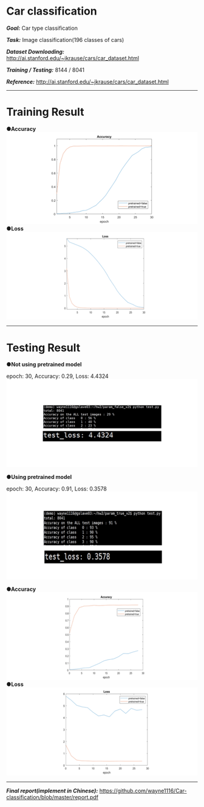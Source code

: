 # Car classification
***Goal:*** Car type classification

***Task:*** Image classification(196 classes of cars)

***Dataset Downloading:*** http://ai.stanford.edu/~jkrause/cars/car_dataset.html

***Training / Testing:*** 8144 / 8041

***Reference:*** http://ai.stanford.edu/~jkrause/cars/car_dataset.html

---

# Training Result

**●Accuracy**
![image](https://github.com/wayne1116/Car-classification/blob/master/picture_result/train_acc.png)
**●Loss**
![image](https://github.com/wayne1116/Car-classification/blob/master/picture_result/train_loss.png)

---

# Testing Result 

**●Not using pretrained model**

   epoch: 30, Accuracy: 0.29, Loss: 4.4324 
![image](https://github.com/wayne1116/Car-classification/blob/master/picture_result/notpretained.png)

**●Using pretrained model**

   epoch: 30, Accuracy: 0.91, Loss: 0.3578
![image](https://github.com/wayne1116/Car-classification/blob/master/picture_result/pretained.png)

**●Accuracy**
![image](https://github.com/wayne1116/Car-classification/blob/master/picture_result/test_acc.png)
**●Loss**
![image](https://github.com/wayne1116/Car-classification/blob/master/picture_result/test_loss.png)

---

***Final report(implement in Chinese):*** https://github.com/wayne1116/Car-classification/blob/master/report.pdf 
